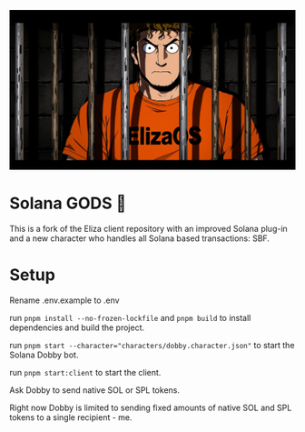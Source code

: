 ![SBF](sbf.png)

# Solana GODS 🤖

This is a fork of the Eliza client repository with an improved Solana plug-in and a new character who handles all Solana based transactions: SBF.

# Setup

Rename .env.example to .env

run `pnpm install --no-frozen-lockfile` and `pnpm build` to install dependencies and build the project.

run `pnpm start --character="characters/dobby.character.json"` to start the Solana Dobby bot.

run `pnpm start:client` to start the client.

Ask Dobby to send native SOL or SPL tokens.

Right now Dobby is limited to sending fixed amounts of native SOL and SPL tokens to a single recipient - me.